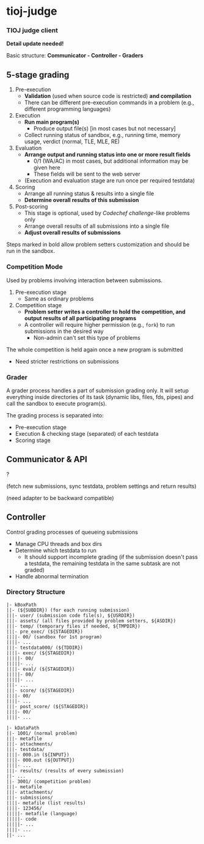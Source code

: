 # tioj-judge
### TIOJ judge client

**Detail update needed!**

Basic structure: **Communicator - Controller - Graders**

## 5-stage grading

1. Pre-execution
   - **Validation** (used when source code is restricted) **and compilation**
   - There can be different pre-execution commands in a problem (e.g., different programming languages)
2. Execution
   - **Run main program(s)**
     - Produce output file(s) [in most cases but not necessary]
   - Collect running status of sandbox, e.g., running time, memory usage, verdict (normal, TLE, MLE, RE)
3. Evaluation
   - **Arrange output and running status into one or more result fields**
     - 0/1 (WA/AC) in most cases, but additional information may be given here
     - These fields will be sent to the web server
   - (Execution and evaluation stage are run once per required testdata)
4. Scoring
   - Arrange all running status & results into a single file
   - **Determine overall results of this submission**
5. Post-scoring
   - This stage is optional, used by *Codechef challenge*-like problems only
   - Arrange overall results of all submissions into a single file
   - **Adjust overall results of submissions**

Steps marked in bold allow problem setters customization and should be run in the sandbox.

### Competition Mode

Used by problems involving interaction between submissions.

1. Pre-execution stage
   - Same as ordinary problems
2. Competition stage
   - **Problem setter writes a controller to hold the competition, and output results of all participating programs**
   - A controller will require higher permission (e.g., `fork`) to run submissions in the desired way
     - Non-admin can't set this type of problems

The whole competition is held again once a new program is submitted
- Need stricter restrictions on submissions

### Grader

A grader process handles a part of submission grading only. It will setup everything inside directories of its task (dynamic libs, files, fds, pipes) and call the sandbox to execute program(s). 

The grading process is separated into:

- Pre-execution stage
- Execution & checking stage (separated) of each testdata
- Scoring stage

## Communicator & API

?

(fetch new submissions, sync testdata, problem settings and return results)

(need adapter to be backward compatible)

## Controller

Control grading processes of queueing submissions
- Manage CPU threads and box dirs
- Determine which testdata to run
  - It should support incomplete grading (if the submission doesn't pass a testdata, the remaining testdata in the same subtask are not graded)
- Handle abnormal termination

### Directory Structure

```
|- kBoxPath
||- (${SUBDIR}) (for each running submission)
|||- user/ (submission code file(s), ${USRDIR})
|||- assets/ (all files provided by problem setters, ${ASDIR})
|||- temp/ (temporary files if needed, ${TMPDIR})
|||- pre_exec/ (${STAGEDIR})
||||- 00/ (sandbox for 1st program)
||||- ...
|||- testdata000/ (${TDDIR})
||||- exec/ (${STAGEDIR})
|||||- 00/
|||||- ...
||||- eval/ (${STAGEDIR})
|||||- 00/
|||||- ...
|||- ...
|||- score/ (${STAGEDIR})
||||- 00/
||||- ...
|||- post_score/ (${STAGEDIR})
||||- 00/
||||- ...

|- kDataPath
||- 1001/ (normal problem)
|||- metafile
|||- attachments/
|||- testdata/
||||- 000.in (${INPUT})
||||- 000.out (${OUTPUT})
||||- ...
|||- results/ (results of every submission)
||- ...
||- 3001/ (competition problem)
|||- metafile
|||- attachments/
|||- submissions/
||||- metafile (list results)
||||- 123456/
|||||- metafile (language)
|||||- code
|||||- ...
||||- ...
||- ...
```
